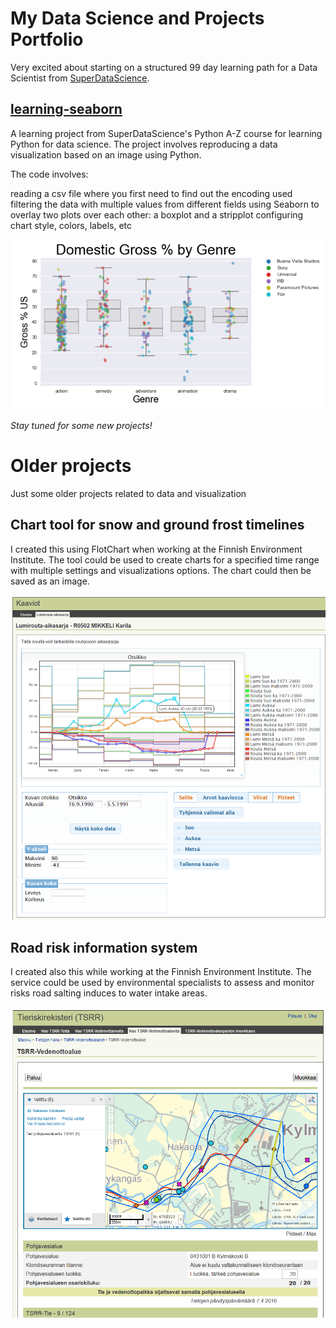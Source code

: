# My Data Science and Projects Portfolio

Very excited about starting on a structured 99 day learning path for a Data Scientist from [SuperDataScience](https://www.superdatascience.com/paths).

## [learning-seaborn](https://github.com/mirokuru/learning-seaborn)
A learning project from SuperDataScience's Python A-Z course for learning Python for data science. The project involves reproducing a data visualization based on an image using Python.

The code involves:

reading a csv file where you first need to find out the encoding used
filtering the data with multiple values from different fields
using Seaborn to overlay two plots over each other: a boxplot and a stripplot
configuring chart style, colors, labels, etc

![](/images/learning-seaborn.png)

*Stay tuned for some new projects!*

# Older projects

Just some older projects related to data and visualization

## Chart tool for snow and ground frost timelines

I created this using FlotChart when working at the Finnish Environment Institute. The tool could be used to create charts for a specified time range with multiple settings and visualizations options. The chart could then be saved as an image.

![](/images/Lumirouta-aikasarja_Flotchart.png)

## Road risk information system

I created also this while working at the Finnish Environment Institute. The service could be used by environmental specialists to assess and monitor risks road salting induces to water intake areas.

![](/images/Tieriskirekisteri_vedenottoalue.PNG)

